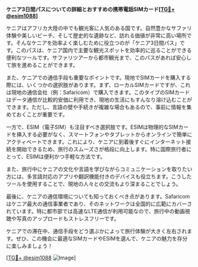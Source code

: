 **ケニア3日間パスについての詳細とおすすめの携帯電話SIMカード[[TG💪+ @esim1088](https://t.me/s/esim1088)]**

ケニアはアフリカ大陸の中でも観光客に人気のある国です。自然豊かなサファリ体験や美しいビーチ、そして歴史的な遺跡など、訪れる価値が非常に高い場所です。そんなケニアを効率よく楽しむために役立つのが「ケニア3日間パス」です。このパスは、ケニア国内で主要な観光スポットを効率的に巡ることができる便利なツールです。サファリツアーから都市観光まで、このパスがあれば安心して旅を進めることができます。

また、ケニアでの通信手段も重要なポイントです。現地でSIMカードを購入する際には、いくつかの選択肢があります。まず、ローカルSIMカードですが、これは現地の通信会社（例：Safaricom）で購入できます。このタイプのSIMカードはデータ通信が比較的安価に利用でき、現地の生活にもすんなり溶け込むことができます。ただし、言語の壁や手続きが複雑な場合もあるので、事前に情報を集めておくことが重要です。

一方で、ESIM（電子SIM）も注目すべき選択肢です。ESIMは物理的なSIMカードを挿入する必要がなく、スマートフォンやタブレットからオンラインで簡単にアクティベートできます。これにより、ケニアに到着後すぐにインターネット接続を開始できるため、旅行のスムーズさが格段に向上します。特に国際旅行者にとって、ESIMは便利かつ手軽な方法です。

また、旅行中にケニアの文化や言語を学びながらコミュニケーションを取りたい方には、多言語対応のアプリや翻訳機能付きのデバイスも役立ちます。こうしたツールを使用することで、現地の人々との交流もより深まることでしょう。

最後に、ケニアの通信環境についても知っておくべき点があります。Safaricomはケニア最大の通信事業者であり、そのネットワークは全国的に広範にカバーされています。特に都市部では高速なLTE通信が利用可能なので、旅行中の動画視聴や写真のアップロードもストレスフリーです。

ケニアでの滞在中、通信手段をどう選ぶかによって旅行体験が大きく左右されます。ぜひ、この機会に最適なSIMカードやESIMを選んで、ケニアの魅力を存分に楽しみましょう！

[[TG💪+ @esim1088](https://t.me/s/esim1088) ![Image](https://i.postimg.cc/Y0z9fWf4/image.png)]
